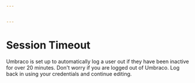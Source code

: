 ```yaml
---


---
```


# Session Timeout

Umbraco is set up to automatically log a user out if they have been inactive for over 20 minutes. Don't worry if you are logged out of Umbraco. Log back in using your credentials and continue editing.
